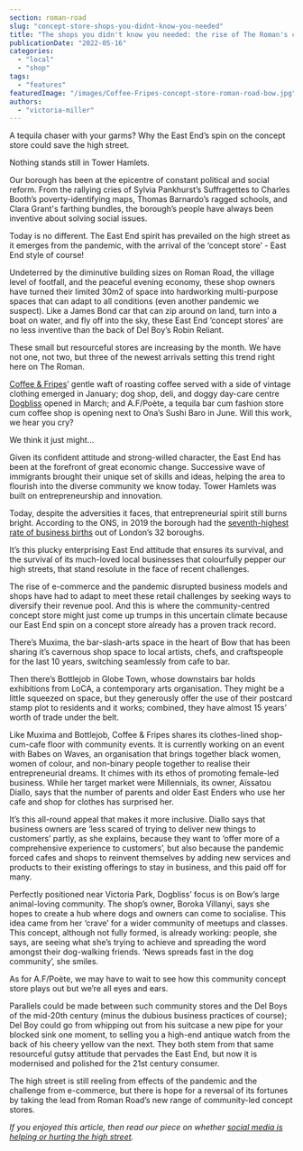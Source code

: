 ```yaml
---
section: roman-road
slug: "concept-store-shops-you-didnt-know-you-needed"
title: "The shops you didn't know you needed: the rise of The Roman's concept store"
publicationDate: "2022-05-16"
categories: 
  - "local"
  - "shop"
tags: 
  - "features"
featuredImage: "/images/Coffee-Fripes-concept-store-roman-road-bow.jpg"
authors: 
  - "victoria-miller"
---
```


A tequila chaser with your garms? Why the East End’s spin on the concept store could save the high street. 

Nothing stands still in Tower Hamlets.

Our borough has been at the epicentre of constant political and social reform. From the rallying cries of Sylvia Pankhurst’s Suffragettes to Charles Booth’s poverty-identifying maps, Thomas Barnardo’s ragged schools, and Clara Grant's farthing bundles, the borough’s people have always been inventive about solving social issues.

Today is no different. The East End spirit has prevailed on the high street as it emerges from the pandemic, with the arrival of the ‘concept store’ - East End style of course!  

Undeterred by the diminutive building sizes on Roman Road, the village level of footfall, and the peaceful evening economy, these shop owners have turned their limited 30m2 of space into hardworking multi-purpose spaces that can adapt to all conditions (even another pandemic we suspect). Like a James Bond car that can zip around on land, turn into a boat on water, and fly off into the sky, these East End ‘concept stores’ are no less inventive than the back of Del Boy’s Robin Reliant.

These small but resourceful stores are increasing by the month. We have not one, not two, but three of the newest arrivals setting this trend right here on The Roman. 

[Coffee & Fripes](https://romanroadlondon.com/coffee-fripes-cafe-open/)’ gentle waft of roasting coffee served with a side of vintage clothing emerged in January; dog shop, deli, and doggy day-care centre [Dogbliss](https://romanroadlondon.com/places/dogbliss-the-shop/) opened in March; and A.F/Poète, a tequila bar cum fashion store cum coffee shop is opening next to Ona’s Sushi Baro in June. Will this work, we hear you cry? 

We think it just might…

Given its confident attitude and strong-willed character, the East End has been at the forefront of great economic change. Successive wave of immigrants brought their unique set of skills and ideas, helping the area to flourish into the diverse community we know today. Tower Hamlets was built on entrepreneurship and innovation.

Today, despite the adversities it faces, that entrepreneurial spirit still burns bright. According to the ONS, in 2019 the borough had the [seventh-highest rate of business births](https://data.london.gov.uk/dataset/business-demographics-and-survival-rates-borough) out of London’s 32 boroughs.

It’s this plucky enterprising East End attitude that ensures its survival, and the survival of its much-loved local businesses that colourfully pepper our high streets, that stand resolute in the face of recent challenges.

The rise of e-commerce and the pandemic disrupted business models and shops have had to adapt to meet these retail challenges by seeking ways to diversify their revenue pool. And this is where the community-centred concept store might just come up trumps in this uncertain climate because our East End spin on a concept store already has a proven track record. 

There’s Muxima, the bar-slash-arts space in the heart of Bow that has been sharing it’s cavernous shop space to local artists, chefs, and craftspeople for the last 10 years, switching seamlessly from cafe to bar. 

Then there’s Bottlejob in Globe Town, whose downstairs bar holds exhibitions from LoCA, a contemporary arts organisation. They might be a little squeezed on space, but they generously offer the use of their postcard stamp plot to residents and it works; combined, they have almost 15 years’ worth of trade under the belt. 

Like Muxima and Bottlejob, Coffee & Fripes shares its clothes-lined shop-cum-cafe floor with community events. It is currently working on an event with Babes on Waves, an organisation that brings together black women, women of colour, and non-binary people together to realise their entrepreneurial dreams. It chimes with its ethos of promoting female-led business. While her target market were Millennials, its owner, Aïssatou Diallo, says that the number of parents and older East Enders who use her cafe and shop for clothes has surprised her.

It’s this all-round appeal that makes it more inclusive. Diallo says that business owners are ‘less scared of trying to deliver new things to customers’ partly, as she explains, because they want to ‘offer more of a comprehensive experience to customers’, but also because the pandemic forced cafes and shops to reinvent themselves by adding new services and products to their existing offerings to stay in business, and this paid off for many.

Perfectly positioned near Victoria Park, Dogbliss’ focus is on Bow’s large animal-loving community. The shop’s owner, Boroka Villanyi, says she hopes to create a hub where dogs and owners can come to socialise. This idea came from her ‘crave’ for a wider community of meetups and classes. This concept, although not fully formed, is already working: people, she says, are seeing what she’s trying to achieve and spreading the word amongst their dog-walking friends. ‘News spreads fast in the dog community’, she smiles. 

As for A.F/Poète, we may have to wait to see how this community concept store plays out but we’re all eyes and ears.

Parallels could be made between such community stores and the Del Boys of the mid-20th century (minus the dubious business practices of course); Del Boy could go from whipping out from his suitcase a new pipe for your blocked sink one moment, to selling you a high-end antique watch from the back of his cheery yellow van the next. They both stem from that same resourceful gutsy attitude that pervades the East End, but now it is modernised and polished for the 21st century consumer.

The high street is still reeling from effects of the pandemic and the challenge from e-commerce, but there is hope for a reversal of its fortunes by taking the lead from Roman Road’s new range of community-led concept stores. 

_If you enjoyed this article, then read our piece on whether [social media is helping or hurting the high street](https://romanroadlondon.com/social-media-helping-hurting-high-street/)._


